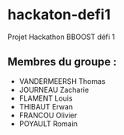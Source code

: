 # hackaton-defi1
Projet Hackathon BBOOST défi 1

## Membres du groupe :
- VANDERMEERSH Thomas
- JOURNEAU Zacharie
- FLAMENT Louis
- THIBAUT Erwan
- FRANCOU Olivier
- POYAULT Romain
